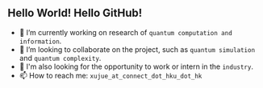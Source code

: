 ## Hello World! Hello GitHub!

- 🔭 I’m currently working on research of `quantum computation and information`.
- 👯 I’m looking to collaborate on the project, such as `quantum simulation` and `quantum complexity`.
- 💼 I'm also looking for the opportunity to work or intern in the `industry`.
- 📫 How to reach me: `xujue_at_connect_dot_hku_dot_hk`
  
<!-- [jue-xu.github.io](https://jue-xu.github.io/) -->
<!-- indie? open science? -->

<!-- - I’m currently working on ...
- 🌱 I’m currently learning mathematics and computer science theory for quantum computation.
-  -->

<!--
**Jue-Xu/Jue-Xu** is a ✨ _special_ ✨ repository because its `README.md` (this file) appears on your GitHub profile.

Here are some ideas to get you started:

- 🔭 I’m currently working on ...
- 🌱 I’m currently learning ...
- 👯 I’m looking to collaborate on ...
- 🤔 I’m looking for help with ...
- 💬 Ask me about ...
- 📫 How to reach me: ...
- 😄 Pronouns: ...
- ⚡ Fun fact: ...

-->
